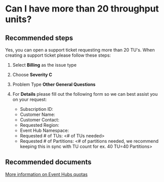 <properties 
	pageTitle="Can I have more than 20 throughput units?" 
	description="Can I have more than 20 throughput units?" 
	service="microsoft.eventhub"
	resource="namespaces"
	authors="justinconway"
	displayOrder="4"
	selfHelpType="resource"
	supportTopicIds=""
	resourceTags=""	
	productPesIds=""
	cloudEnvironments="MoonCake" 
	articleId="76f7d460-e696-489b-8a36-61fa09fa9f06"
/>

# Can I have more than 20 throughput units? 

## **Recommended steps**
Yes, you can open a support ticket requesting more than 20 TU's. When creating a support ticket please follow these steps:

1.	Select **Billing** as the issue type
2.	Choose **Severity C**
3.	Problem Type **Other General Questions**
4.	For **Details** please fill out the following form so we can best assist you on your request: 

	- Subscription ID: <Sub GUID that was used to create the Event Hub you want to increase>
	- Customer Name: <Enter Your Name in case we need to contact you>
	- Customer Contact: <Provide an email in case we need to contact you>
	- Requested Region: <Region that the Event Hub is located in>
	- Event Hub Namespace: <Namespace>
	- Requested # of TUs: <# of TUs needed>
	- Requested # of Partitions: <# of partitions needed, we recommend keeping this in sync with TU count for ex. 40 TU=40 Partitions>

## **Recommended documents**
[More information on Event Hubs quotas](https://docs.azure.cn/event-hubs/event-hubs-quotas)<br>

